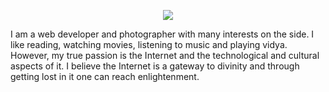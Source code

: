 <p align="center">
  <img src="https://kuro-neko.xyz/momo.gif" />
</p>

I am a web developer and photographer with many interests on the side. I like reading, watching movies, listening to music and playing vidya. However, my true passion is the Internet and the technological and cultural aspects of it. I believe the Internet is a gateway to divinity and through getting lost in it one can reach enlightenment.
